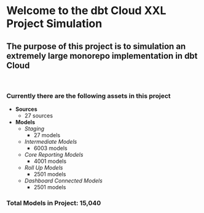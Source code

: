 # Welcome to the dbt Cloud XXL Project Simulation 

## The purpose of this project is to simulation an extremely large monorepo implementation in dbt Cloud
</br>

### Currently there are the following assets in this project
- **Sources**
    - 27 sources
- **Models**
    - _Staging_
        - 27 models
    - _Intermediate Models_
        - 6003 models
    - _Core Reporting Models_
        - 4001 models
    - _Roll Up Models_
        - 2501 models
    - _Dashboard Connected Models_
        - 2501 models

### Total Models in Project: 15,040